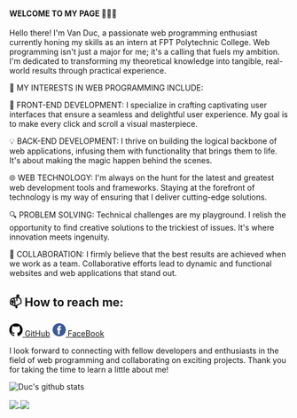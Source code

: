 #### WELCOME TO MY PAGE 👋👋👋
Hello there!
I'm Van Duc, a passionate web programming enthusiast currently honing my skills as an intern at FPT Polytechnic College. Web programming isn't just a major for me; it's a calling that fuels my ambition. I'm dedicated to transforming my theoretical knowledge into tangible, real-world results through practical experience.

🚀 MY INTERESTS IN WEB PROGRAMMING INCLUDE:

🌟 FRONT-END DEVELOPMENT: I specialize in crafting captivating user interfaces that ensure a seamless and delightful user experience. My goal is to make every click and scroll a visual masterpiece.

💡 BACK-END DEVELOPMENT: I thrive on building the logical backbone of web applications, infusing them with functionality that brings them to life. It's about making the magic happen behind the scenes.

🌐 WEB TECHNOLOGY: I'm always on the hunt for the latest and greatest web development tools and frameworks. Staying at the forefront of technology is my way of ensuring that I deliver cutting-edge solutions.

🔍 PROBLEM SOLVING: Technical challenges are my playground. I relish the opportunity to find creative solutions to the trickiest of issues. It's where innovation meets ingenuity.

🤝 COLLABORATION: I firmly believe that the best results are achieved when we work as a team. Collaborative efforts lead to dynamic and functional websites and web applications that stand out.

## 📫 How to reach me: 

[![GitHub](https://github.com/DuckFunny2k/DuckFunny2k/blob/main/github.png) GitHub](https://github.com/DuckFunny2k) [![FaceBook](https://github.com/DuckFunny2k/DuckFunny2k/blob/main/facebook.png) FaceBook](https://www.facebook.com/profile.php?id=100012225582086)

I look forward to connecting with fellow developers and enthusiasts in the field of web programming and collaborating on exciting projects. Thank you for taking the time to learn a little about me!

![Duc's github stats](https://github-readme-stats-git-masterrstaa-rickstaa.vercel.app/api?username=DuckFunny2k&card_width=500&show_icons=true&theme=radical&hide=contribs,prs,issues)

<a href="[https://github.com/anuraghazra/convoychat](https://github.com/DuckFunny2k/Webspa-HTML5_CSS3/)">
  <img  align="center" src="https://github-readme-stats.vercel.app/api/top-langs?username=DuckFunny2k&layout=compact&langs_count=8&theme=merko&&card_width=500" />
</a>



<!-- ----------------------------------------------start project-------------------------------------------------------------- -->

<a href="https://github.com/DuckFunny2k/Webspa-HTML5_CSS3">
   <!-- Change the `github-readme-stats.anuraghazra1.vercel.app` to `github-readme-stats.vercel.app`  -->
  <img height="140px" align="center" src="https://github-readme-stats.vercel.app/api/pin/?username=DuckFunny2k&repo=Webspa-HTML5_CSS3&theme=dracula" />
</a>
 
 
